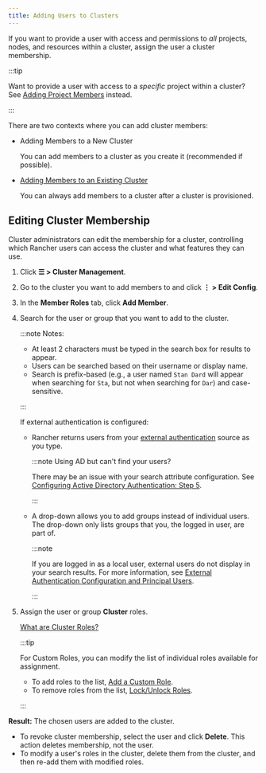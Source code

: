 ```yaml
---
title: Adding Users to Clusters
---
```


<head>
  <link rel="canonical" href="https://ranchermanager.docs.rancher.com/how-to-guides/new-user-guides/manage-clusters/access-clusters/add-users-to-clusters"/>
</head>

If you want to provide a user with access and permissions to _all_ projects, nodes, and resources within a cluster, assign the user a cluster membership.

:::tip

Want to provide a user with access to a _specific_ project within a cluster? See [Adding Project Members](../../../new-user-guides/add-users-to-projects.md) instead.

:::

There are two contexts where you can add cluster members:

- Adding Members to a New Cluster

    You can add members to a cluster as you create it (recommended if possible).

- [Adding Members to an Existing Cluster](#editing-cluster-membership)

    You can always add members to a cluster after a cluster is provisioned.

## Editing Cluster Membership

Cluster administrators can edit the membership for a cluster, controlling which Rancher users can access the cluster and what features they can use.

1. Click **☰ > Cluster Management**.
1. Go to the cluster you want to add members to and click **⋮ > Edit Config**.
1. In the **Member Roles** tab, click **Add Member**.
1. Search for the user or group that you want to add to the cluster.

    :::note Notes:

    - At least 2 characters must be typed in the search box for results to appear.
    - Users can be searched based on their username or display name.
    - Search is prefix-based (e.g., a user named `Stan Dard` will appear when searching for `Sta`, but not when searching for `Dar`) and case-sensitive.

    :::

    If external authentication is configured:

    - Rancher returns users from your [external authentication](../../authentication-permissions-and-global-configuration/authentication-config/authentication-config.md) source as you type.

		:::note Using AD but can't find your users?

		There may be an issue with your search attribute configuration. See [Configuring Active Directory Authentication: Step 5](../../../new-user-guides/authentication-permissions-and-global-configuration/authentication-config/configure-active-directory.md).

		:::

    - A drop-down allows you to add groups instead of individual users. The drop-down only lists groups that you, the logged in user, are part of.

		:::note

		If you are logged in as a local user, external users do not display in your search results. For more information, see [External Authentication Configuration and Principal Users](../../authentication-permissions-and-global-configuration/authentication-config/authentication-config.md#external-authentication-configuration-and-principal-users).

		:::

1. Assign the user or group **Cluster** roles.

    [What are Cluster Roles?](../../../new-user-guides/authentication-permissions-and-global-configuration/manage-role-based-access-control-rbac/cluster-and-project-roles.md)

    :::tip

    For Custom Roles, you can modify the list of individual roles available for assignment.

    - To add roles to the list, [Add a Custom Role](../../../new-user-guides/authentication-permissions-and-global-configuration/manage-role-based-access-control-rbac/custom-roles.md).
    - To remove roles from the list, [Lock/Unlock Roles](../../../new-user-guides/authentication-permissions-and-global-configuration/manage-role-based-access-control-rbac/locked-roles.md).

    :::

**Result:** The chosen users are added to the cluster.

- To revoke cluster membership, select the user and click **Delete**. This action deletes membership, not the user.
- To modify a user's roles in the cluster, delete them from the cluster, and then re-add them with modified roles.
